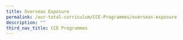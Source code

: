 ```yaml
---
title: Overseas Exposure
permalink: /our-total-curriculum/CCE-Programmes/overseas-exposure
description: ""
third_nav_title: CCE Programmes
---
```

